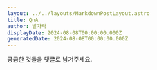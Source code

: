 ```yaml
---
layout: ../../layouts/MarkdownPostLayout.astro
title: QnA
author: 발가락
displayDate: 2024-08-08T00:00:00.000Z
generatedDate: 2024-08-08T00:00:00.000Z
---
```


궁금한 것들을 댓글로 남겨주세요.
